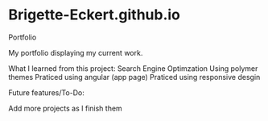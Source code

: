 # Brigette-Eckert.github.io
Portfolio


My portfolio displaying my current work.

What I learned from this project: 
  Search Engine Optimzation 
  Using polymer themes 
  Praticed using angular (app page) 
  Praticed using responsive desgin

Future features/To-Do: 

  Add more projects as I finish them 
